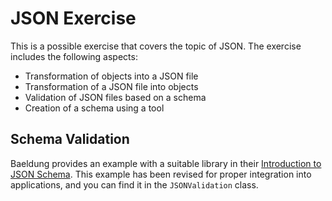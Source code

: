 # JSON Exercise
This is a possible exercise that covers the topic of JSON. The exercise includes the following aspects:

- Transformation of objects into a JSON file
- Transformation of a JSON file into objects
- Validation of JSON files based on a schema
- Creation of a schema using a tool

## Schema Validation
Baeldung provides an example with a suitable library in their [Introduction to JSON Schema](https://www.baeldung.com/introduction-to-json-schema-in-java). This example has been revised for proper integration into applications, and you can find it in the `JSONValidation` class.